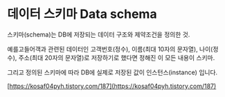 # 데이터 스키마 Data schema

스키마(schema)는 DB에 저장되는 데이터 구조와 제약조건을 정의한 것.

예를고들어객과 관련된 데이터인 고객번호(정수), 이름(최대 10자의 문자열), 나이(정수), 주소(최대 20자의 문자열)로 저장하기로 했다면 정해진 이 모든 내용이 스키마.

그리고 정의된 스키마에 따라 DB에 실제로 저장된 값이 인스턴스(instance) 입니다.

[https://kosaf04pyh.tistory.com/187](https://kosaf04pyh.tistory.com/187)
